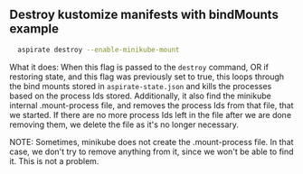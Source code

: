 ## Destroy kustomize manifests with bindMounts example

```bash
  aspirate destroy --enable-minikube-mount
```
What it does:
When this flag is passed to the `destroy` command, OR if restoring state, and this flag was previously set to true, this loops through the bind mounts stored in `aspirate-state.json` and kills the processes based on the process Ids stored.
Additionally, it also find the minikube internal .mount-process file, and removes the process Ids from that file, that we started. If there are no more process Ids left in the file after we are done removing them, we delete the file as it's no longer necessary.

NOTE: Sometimes, minikube does not create the .mount-process file. In that case, we don't try to remove anything from it, since we won't be able to find it. This is not a problem.